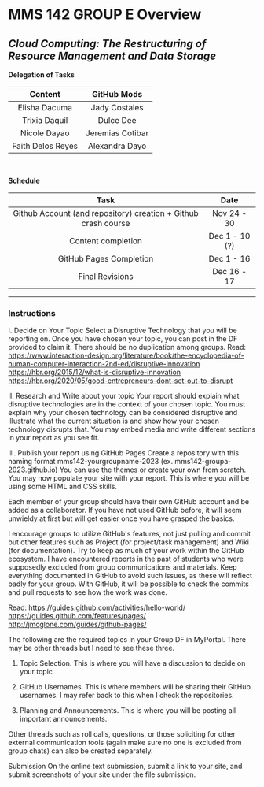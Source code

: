# MMS 142 GROUP E Overview
## ***Cloud Computing: The Restructuring of Resource Management and Data Storage***
**Delegation of Tasks**

| Content  | GitHub Mods |
|   :---:  |   :---:   |
| Elisha Dacuma  | Jady Costales  |
| Trixia Daquil  | Dulce Dee  |
| Nicole Dayao  | Jeremias Cotibar  |
| Faith Delos Reyes  | Alexandra Dayo  |  

<p>&nbsp;</p>

**Schedule**

| Task  | Date |
|   :---:  |   :---:   |
| Github Account (and repository) creation + Github crash course  | Nov 24 - 30  |
| Content completion  | Dec 1 - 10 (?)   |
| GitHub Pages Completion  | Dec 1 - 16  |
| Final Revisions  | Dec 16 - 17  |

____________________________________________________________________________

### Instructions
I. Decide on Your Topic
Select a Disruptive Technology that you will be reporting on. Once you have chosen your topic, you can post in the DF provided to claim it. There should be no duplication among groups.
Read:
https://www.interaction-design.org/literature/book/the-encyclopedia-of-human-computer-interaction-2nd-ed/disruptive-innovation
https://hbr.org/2015/12/what-is-disruptive-innovation
https://hbr.org/2020/05/good-entrepreneurs-dont-set-out-to-disrupt

II. Research and Write about your topic
Your report should explain what disruptive technologies are in the context of your chosen topic.
You must explain why your chosen technology can be considered disruptive and illustrate what the current situation is and show how your chosen technology disrupts that. You may embed media and write different sections in your report as you see fit.

III. Publish your report using GitHub Pages
Create a repository with this naming format mms142-yourgroupname-2023 (ex. mms142-groupa-2023.github.io) You can use the themes or create your own from scratch. You may now populate your site with your report. This is where you will be using some HTML and CSS skills.

Each member of your group should have their own GitHub account and be added as a collaborator. If you have not used GitHub before, it will seem unwieldy at first but will get easier once you have grasped the basics.

I encourage groups to utilize GitHub's features, not just pulling and commit but other features such as Project (for project/task management) and Wiki (for documentation). Try to keep as much of your work within the GitHub ecosystem. I have encountered reports in the past of students who were supposedly excluded from group communications and materials. Keep everything documented in GitHub to avoid such issues, as these will reflect badly for your group. With GitHub, it will be possible to check the commits and pull requests to see how the work was done.

Read:
https://guides.github.com/activities/hello-world/
https://guides.github.com/features/pages/
http://jmcglone.com/guides/github-pages/

The following are the required topics in your Group DF in MyPortal. There may be other threads but I need to see these three.

 1. Topic Selection. This is where you will have a discussion to decide on your topic

 2. GitHub Usernames. This is where members will be sharing their GitHub usernames. I may refer back to this when I check the repositories.

 3. Planning and Announcements. This is where you will be posting all important announcements.

  Other threads such as roll calls, questions, or those soliciting for other external communication tools (again make sure no one is excluded from group chats) can also be created separately.

Submission
On the online text submission, submit a link to your site, and submit screenshots of your site under the file submission. 

